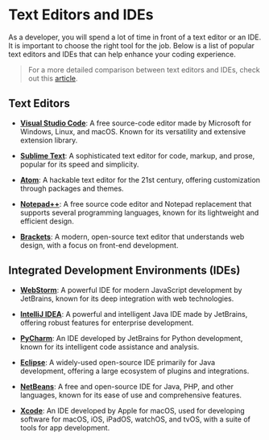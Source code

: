 # Text Editors and IDEs

As a developer, you will spend a lot of time in front of a text editor or an IDE. It is important to choose the right tool for the job. Below is a list of popular text editors and IDEs that can help enhance your coding experience.

> For a more detailed comparison between text editors and IDEs, check out this [article](https://medium.com/@sgarcia.dev/learn-webdev-series-coding-tools-part-1-introduction-ides-vs-text-editors-and-the-rise-of-the-75c74bf26988).

## Text Editors

- [**Visual Studio Code**](https://code.visualstudio.com/): A free source-code editor made by Microsoft for Windows, Linux, and macOS. Known for its versatility and extensive extension library.

- [**Sublime Text**](https://www.sublimetext.com/): A sophisticated text editor for code, markup, and prose, popular for its speed and simplicity.

- [**Atom**](https://atom-editor.cc/): A hackable text editor for the 21st century, offering customization through packages and themes.

- [**Notepad++**](https://notepad-plus-plus.org/): A free source code editor and Notepad replacement that supports several programming languages, known for its lightweight and efficient design.

- [**Brackets**](http://brackets.io/): A modern, open-source text editor that understands web design, with a focus on front-end development.

## Integrated Development Environments (IDEs)

- [**WebStorm**](https://www.jetbrains.com/webstorm/): A powerful IDE for modern JavaScript development by JetBrains, known for its deep integration with web technologies.

- [**IntelliJ IDEA**](https://www.jetbrains.com/idea/): A powerful and intelligent Java IDE made by JetBrains, offering robust features for enterprise development.

- [**PyCharm**](https://www.jetbrains.com/pycharm/): An IDE developed by JetBrains for Python development, known for its intelligent code assistance and analysis.

- [**Eclipse**](https://www.eclipse.org/ide/): A widely-used open-source IDE primarily for Java development, offering a large ecosystem of plugins and integrations.

- [**NetBeans**](https://netbeans.apache.org/): A free and open-source IDE for Java, PHP, and other languages, known for its ease of use and comprehensive features.

- [**Xcode**](https://developer.apple.com/xcode/): An IDE developed by Apple for macOS, used for developing software for macOS, iOS, iPadOS, watchOS, and tvOS, with a suite of tools for app development.

